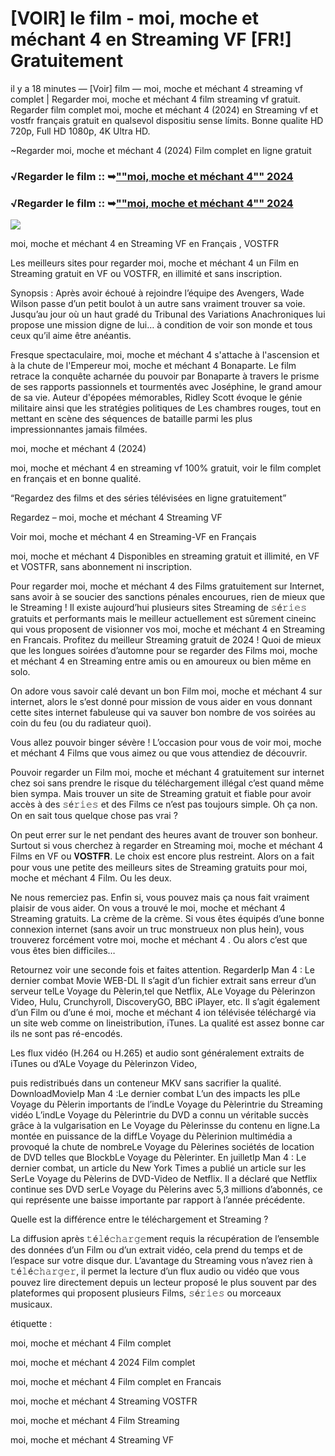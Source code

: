 # [VOIR] le film - moi, moche et méchant 4 en Streaming VF [FR!] Gratuitement

il y a 18 minutes — [Voir] film — moi, moche et méchant 4 streaming vf complet | Regarder moi, moche et méchant 4 film streaming vf gratuit. Regarder film complet moi, moche et méchant 4 (2024) en Streaming vf et vostfr français gratuit en qualsevol dispositiu sense límits. Bonne qualite HD 720p, Full HD 1080p, 4K Ultra HD.

~Regarder moi, moche et méchant 4 (2024) Film complet en ligne gratuit

### √Regarder le film :: ➥[""moi, moche et méchant 4"" 2024](https://dmovie.fun/fr/movie/519182/despicable-me-4end?gthb)

### √Regarder le film :: ➥[""moi, moche et méchant 4"" 2024](https://dmovie.fun/fr/movie/519182/despicable-me-4end?gthb)

<p dir="auto"><a href="https://dmovie.fun/fr/movie/519182/despicable-me-4end?gthb" title="PLAYNOW" rel="nofollow"><img src="https://i.imgur.com/jhNGoEt.gif" style="max-width: 100%;"></a></p>

moi, moche et méchant 4 en Streaming VF en Français , VOSTFR

Les meilleurs sites pour regarder moi, moche et méchant 4 un Film en Streaming gratuit en VF ou VOSTFR, en illimité et sans inscription.

Synopsis : Après avoir échoué à rejoindre l’équipe des Avengers, Wade Wilson passe d’un petit boulot à un autre sans vraiment trouver sa voie. Jusqu’au jour où un haut gradé du Tribunal des Variations Anachroniques lui propose une mission digne de lui… à condition de voir son monde et tous ceux qu’il aime être anéantis.

Fresque spectaculaire, moi, moche et méchant 4 s'attache à l'ascension et à la chute de l'Empereur moi, moche et méchant 4 Bonaparte. Le film retrace la conquête acharnée du pouvoir par Bonaparte à travers le prisme de ses rapports passionnels et tourmentés avec Joséphine, le grand amour de sa vie. Auteur d'épopées mémorables, Ridley Scott évoque le génie militaire ainsi que les stratégies politiques de Les chambres rouges, tout en mettant en scène des séquences de bataille parmi les plus impressionnantes jamais filmées.

moi, moche et méchant 4 (2024)

moi, moche et méchant 4 en streaming vf 100% gratuit, voir le film complet en français et en bonne qualité.

“Regardez des films et des séries télévisées en ligne gratuitement”

Regardez – moi, moche et méchant 4 Streaming VF

Voir moi, moche et méchant 4 en Streaming-VF en Français

moi, moche et méchant 4 Disponibles en streaming gratuit et illimité, en VF et VOSTFR, sans abonnement ni inscription.

Pour regarder moi, moche et méchant 4 des Films gratuitement sur Internet, sans avoir à se soucier des sanctions pénales encourues, rien de mieux que le Streaming ! Il existe aujourd’hui plusieurs sites Streaming de 𝚜é𝚛𝚒𝚎𝚜 gratuits et performants mais le meilleur actuellement est sûrement cineinc qui vous proposent de visionner vos moi, moche et méchant 4 en Streaming en Francais. Profitez du meilleur Streaming gratuit de 2024 ! Quoi de mieux que les longues soirées d’automne pour se regarder des Films moi, moche et méchant 4 en Streaming entre amis ou en amoureux ou bien même en solo.

On adore vous savoir calé devant un bon Film moi, moche et méchant 4 sur internet, alors le s’est donné pour mission de vous aider en vous donnant cette sites internet fabuleuse qui va sauver bon nombre de vos soirées au coin du feu (ou du radiateur quoi).

Vous allez pouvoir binger sévère ! L’occasion pour vous de voir moi, moche et méchant 4 Films que vous aimez ou que vous attendiez de découvrir.

Pouvoir regarder un Film moi, moche et méchant 4 gratuitement sur internet chez soi sans prendre le risque du téléchargement illégal c’est quand même bien sympa. Mais trouver un site de Streaming gratuit et fiable pour avoir accès à des 𝚜é𝚛𝚒𝚎𝚜 et des Films ce n’est pas toujours simple. Oh ça non. On en sait tous quelque chose pas vrai ?

On peut errer sur le net pendant des heures avant de trouver son bonheur. Surtout si vous cherchez à regarder en Streaming moi, moche et méchant 4 Films en VF ou 𝐕𝐎𝐒𝐓𝐅𝐑. Le choix est encore plus restreint. Alors on a fait pour vous une petite des meilleurs sites de Streaming gratuits pour moi, moche et méchant 4 Film. Ou les deux.

Ne nous remerciez pas. Enfin si, vous pouvez mais ça nous fait vraiment plaisir de vous aider. On vous a trouvé le moi, moche et méchant 4 Streaming gratuits. La crème de la crème. Si vous êtes équipés d’une bonne connexion internet (sans avoir un truc monstrueux non plus hein), vous trouverez forcément votre moi, moche et méchant 4 . Ou alors c’est que vous êtes bien difficiles…

Retournez voir une seconde fois et faites attention. RegarderIp Man 4 : Le dernier combat Movie WEB-DL Il s’agit d’un fichier extrait sans erreur d’un serveur telLe Voyage du Pèlerin,tel que Netflix, ALe Voyage du Pèlerinzon Video, Hulu, Crunchyroll, DiscoveryGO, BBC iPlayer, etc. Il s’agit également d’un Film ou d’une é moi, moche et méchant 4 ion télévisée téléchargé via un site web comme on lineistribution, iTunes. La qualité est assez bonne car ils ne sont pas ré-encodés.

Les flux vidéo (H.264 ou H.265) et audio sont généralement extraits de iTunes ou d’ALe Voyage du Pèlerinzon Video,

puis redistribués dans un conteneur MKV sans sacrifier la qualité. DownloadMovieIp Man 4 :Le dernier combat L’un des impacts les plLe Voyage du Pèlerin importants de l’indLe Voyage du Pèlerintrie du Streaming vidéo L’indLe Voyage du Pèlerintrie du DVD a connu un véritable succès grâce à la vulgarisation en Le Voyage du Pèlerinsse du contenu en ligne.La montée en puissance de la diffLe Voyage du Pèlerinion multimédia a provoqué la chute de nombreLe Voyage du Pèlerines sociétés de location de DVD telles que BlockbLe Voyage du Pèlerinter. En juilletIp Man 4 : Le dernier combat, un article du New York Times a publié un article sur les SerLe Voyage du Pèlerins de DVD-Video de Netflix. Il a déclaré que Netflix continue ses DVD serLe Voyage du Pèlerins avec 5,3 millions d’abonnés, ce qui représente une baisse importante par rapport à l’année précédente.

Quelle est la différence entre le téléchargement et Streaming ?

La diffusion après 𝚝é𝚕é𝚌𝚑𝚊𝚛𝚐𝚎ment requis la récupération de l’ensemble des données d’un Film ou d’un extrait vidéo, cela prend du temps et de l’espace sur votre disque dur. L’avantage du Streaming vous n’avez rien à 𝚝é𝚕é𝚌𝚑𝚊𝚛𝚐𝚎𝚛, il permet la lecture d’un flux audio ou vidéo que vous pouvez lire directement depuis un lecteur proposé le plus souvent par des plateformes qui proposent plusieurs Films, 𝚜é𝚛𝚒𝚎𝚜 ou morceaux musicaux.

étiquette :

moi, moche et méchant 4 Film complet

moi, moche et méchant 4 2024 Film complet

moi, moche et méchant 4 Film complet en Francais

moi, moche et méchant 4 Streaming VOSTFR

moi, moche et méchant 4 Film Streaming

moi, moche et méchant 4 Streaming VF
